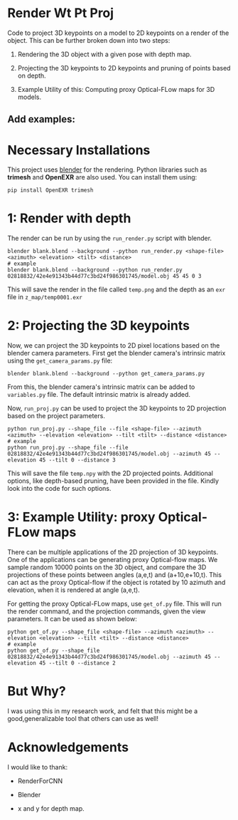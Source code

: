 # Render Wt Pt Proj

Code to project 3D keypoints on a model to 2D keypoints on a render of the object. This can be further broken down into two steps:

1) Rendering the 3D object with a given pose with depth map.

2) Projecting the 3D keypoints to 2D keypoints and pruning of points based on depth.

3) Example Utility of this: Computing proxy Optical-FLow maps for 3D models. 


## Add examples:


# Necessary Installations

This project uses [blender](https://www.blender.org/) for the rendering. Python libraries such as **trimesh** and **OpenEXR** are also used. You can install them using:
```
pip install OpenEXR trimesh
```

# 1: Render with depth

The render can be run by using the `run_render.py` script with blender. 
```
blender blank.blend --background --python run_render.py <shape-file> <azimuth> <elevation> <tilt> <distance>
# example
blender blank.blend --background --python run_render.py 02818832/42e4e91343b44d77c3bd24f986301745/model.obj 45 45 0 3
```
This will save the render in the file called `temp.png` and the depth as an `exr` file in `z_map/temp0001.exr`

# 2: Projecting the 3D keypoints

Now, we can project the 3D keypoints to 2D pixel locations based on the blender camera parameters. First get the blender camera's intrinsic matrix using the `get_camera_params.py` file:
```
blender blank.blend --background --python get_camera_params.py
```
From this, the blender camera's intrinsic matrix can be added to `variables.py` file. The default intrinsic matrix is already added.

Now, `run_proj.py` can be used to project the 3D keypoints to 2D projection based on the project parameters.
```
python run_proj.py --shape_file --file <shape-file> --azimuth <azimuth> --elevation <elevation> --tilt <tilt> --distance <distance> 
# example 
python run_proj.py --shape_file --file  02818832/42e4e91343b44d77c3bd24f986301745/model.obj --azimuth 45 --elevation 45 --tilt 0 --distance 3 
```
This will save the file `temp.npy` with the 2D projected points. Additional options, like depth-based pruning, have been provided in the file. Kindly look into the code for such options.

# 3: Example Utility: proxy Optical-FLow maps

There can be multiple applications of the 2D projection of 3D keypoints. One of the applications can be generating proxy Optical-flow maps. We sample random 10000 points on the 3D object, and compare the 3D projections of these points between angles (a,e,t) and (a+10,e+10,t). This can act as the proxy Optical-flow if the object is rotated by 10 azimuth and elevation, when it is rendered at angle (a,e,t).

For getting the proxy Optical-FLow maps, use `get_of.py` file. This will run the render command, and the projection commands, given the view parameters. It can be used as shown below:
```
python get_of.py --shape_file <shape-file> --azimuth <azimuth> --elevation <elevation> --tilt <tilt> --distance <distance>  
# example 
python get_of.py --shape_file  02818832/42e4e91343b44d77c3bd24f986301745/model.obj --azimuth 45 --elevation 45 --tilt 0 --distance 2
```  

# But Why?

I was using this in my research work, and felt that this might be a good,generalizable tool that others can use as well!

# Acknowledgements

I would like to thank:

* RenderForCNN

* Blender

* x and y for depth map.
